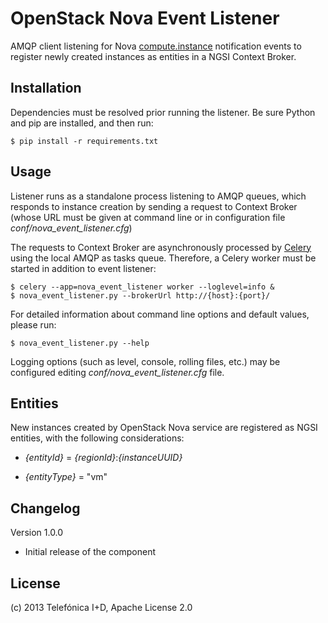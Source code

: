 # OpenStack Nova Event Listener

AMQP client listening for Nova [compute.instance][event_ref] notification events
to register newly created instances as entities in a NGSI Context Broker.

## Installation

Dependencies must be resolved prior running the listener. Be sure Python and pip
are installed, and then run:

    $ pip install -r requirements.txt

## Usage

Listener runs as a standalone process listening to AMQP queues, which responds
to instance creation by sending a request to Context Broker (whose URL must be
given at command line or in configuration file *conf/nova_event_listener.cfg*)

The requests to Context Broker are asynchronously processed by [Celery][celery]
using the local AMQP as tasks queue. Therefore, a Celery worker must be started
in addition to event listener:

    $ celery --app=nova_event_listener worker --loglevel=info &
    $ nova_event_listener.py --brokerUrl http://{host}:{port}/

For detailed information about command line options and default values,
please run:

    $ nova_event_listener.py --help

Logging options (such as level, console, rolling files, etc.) may be
configured editing *conf/nova_event_listener.cfg* file.


## Entities

New instances created by OpenStack Nova service are registered as NGSI entities,
with the following considerations:

* *{entityId}* = *{regionId}*:*{instanceUUID}*

* *{entityType}* = "vm"

## Changelog

Version 1.0.0

* Initial release of the component

## License

(c) 2013 Telefónica I+D, Apache License 2.0

[event_ref]:
https://wiki.openstack.org/wiki/SystemUsageData
"Nova notification system events"

[celery]:
http://www.celeryproject.org/
"Celery: Distributed Task Queue"
